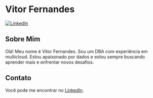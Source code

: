 # Vitor Fernandes

[![LinkedIn](https://img.shields.io/badge/-Vitor%20Fernandes-blue?style=flat-square&logo=Linkedin&logoColor=white&link=https://www.linkedin.com/in/vitorrfernandes/)](https://www.linkedin.com/in/vitorrfernandes/)

## Sobre Mim

Olá! Meu nome é Vitor Fernandes. Sou um DBA com experiência em multicloud. Estou apaixonado por dados e estou sempre buscando aprender mais e enfrentar novos desafios.


## Contato

Você pode me encontrar no [LinkedIn](https://www.linkedin.com/in/vitorrfernandes/).

